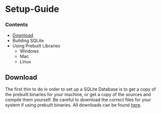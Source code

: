# Setup-Guide

### Contents
- [Download](#download)
- Building SQLite
- Using Prebuilt Libraries
  - Windows
  - Mac
  - Linux


## Download
The first thin to do in order to set up a SQLite Database is to get a copy of the prebuilt binaries for your machine, or get a copy 
of the sources and compile them yourself. Be careful to download the correct files for your system if using prebuilt binaries. All 
downloads can be found [here](https://www.sqlite.org/download.html). 
